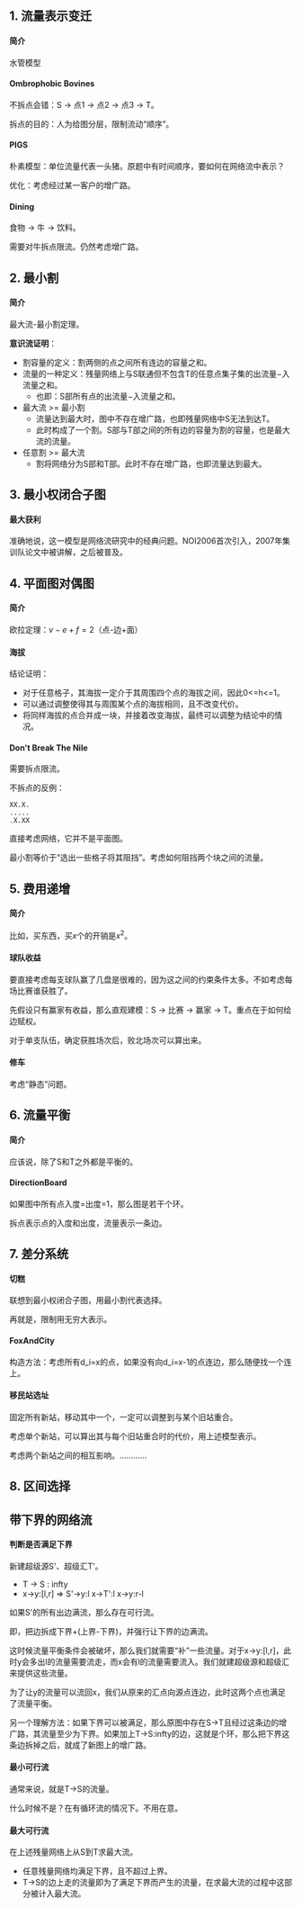 ## 1. 流量表示变迁

#### 简介

水管模型

#### Ombrophobic Bovines

不拆点会错：S -> 点1 -> 点2 -> 点3 -> T。

拆点的目的：人为给图分层，限制流动“顺序”。

#### PIGS

朴素模型：单位流量代表一头猪。原题中有时间顺序，要如何在网络流中表示？

优化：考虑经过某一客户的增广路。

#### Dining

食物 -> 牛 -> 饮料。

需要对牛拆点限流。仍然考虑增广路。

## 2. 最小割

#### 简介

最大流-最小割定理。

**意识流证明**：

- 割容量的定义：割两侧的点之间所有连边的容量之和。
- 流量的一种定义：残量网络上与S联通但不包含T的任意点集子集的出流量$-$入流量之和。
  - 也即：S部所有点的出流量$-$入流量之和。
- 最大流 >= 最小割
  - 流量达到最大时，图中不存在增广路，也即残量网络中S无法到达T。
  - 此时构成了一个割。S部与T部之间的所有边的容量为割的容量，也是最大流的流量。
- 任意割 >= 最大流
  - 割将网络分为S部和T部。此时不存在增广路，也即流量达到最大。

## 3. 最小权闭合子图

#### 最大获利

准确地说，这一模型是网络流研究中的经典问题。NOI2006首次引入，2007年集训队论文中被讲解，之后被普及。

## 4. 平面图对偶图

#### 简介

欧拉定理：$v-e+f=2$（点-边+面）

#### 海拔

结论证明：

- 对于任意格子，其海拔一定介于其周围四个点的海拔之间，因此0<=h<=1。
- 可以通过调整使得其与周围某个点的海拔相同，且不改变代价。
- 将同样海拔的点合并成一块，并接着改变海拔，最终可以调整为结论中的情况。

#### Don't Break The Nile

需要拆点限流。

不拆点的反例：

```
XX.X.
.....
.X.XX
```

直接考虑网络，它并不是平面图。

最小割等价于“选出一些格子将其阻挡”。考虑如何阻挡两个块之间的流量。

## 5. 费用递增

#### 简介

比如，买东西，买$x$个的开销是$x^2$。

#### 球队收益

要直接考虑每支球队赢了几盘是很难的，因为这之间的约束条件太多。不如考虑每场比赛谁获胜了。

先假设只有赢家有收益，那么直观建模：S -> 比赛 -> 赢家 -> T。重点在于如何给边赋权。

对于单支队伍，确定获胜场次后，败北场次可以算出来。

#### 修车

考虑“静态”问题。

## 6. 流量平衡

#### 简介

应该说，除了S和T之外都是平衡的。

#### DirectionBoard

如果图中所有点入度=出度=1，那么图是若干个环。

拆点表示点的入度和出度，流量表示一条边。

## 7. 差分系统

#### 切糕

联想到最小权闭合子图，用最小割代表选择。

再就是，限制用无穷大表示。

#### FoxAndCity

构造方法：考虑所有d_i=x的点，如果没有向d_i=x-1的点连边，那么随便找一个连上。

#### 移民站选址

固定所有新站，移动其中一个，一定可以调整到与某个旧站重合。

考虑单个新站，可以算出其与每个旧站重合时的代价，用上述模型表示。

考虑两个新站之间的相互影响。…………

## 8. 区间选择



## 带下界的网络流

#### 判断是否满足下界

新建超级源S'、超级汇T'。

- T -> S : infty
- x->y:[l,r]   =>   S'->y:l  x->T':l  x->y:r-l

如果S'的所有出边满流，那么存在可行流。

即，把边拆成下界+(上界-下界)，并强行让下界的边满流。

这时候流量平衡条件会被破坏，那么我们就需要“补”一些流量。对于x->y:[l,r]，此时y会多出l的流量需要流走，而x会有l的流量需要流入。我们就建超级源和超级汇来提供这些流量。

为了让y的流量可以流回x，我们从原来的汇点向源点连边，此时这两个点也满足了流量平衡。

另一个理解方法：如果下界可以被满足，那么原图中存在S->T且经过这条边的增广路，其流量至少为下界。如果加上T->S:infty的边，这就是个环，那么把下界这条边拆掉之后，就成了新图上的增广路。

#### 最小可行流

通常来说，就是T->S的流量。

什么时候不是？在有循环流的情况下。不用在意。

#### 最大可行流

在上述残量网络上从S到T求最大流。

- 任意残量网络均满足下界，且不超过上界。
- T->S的边上走的流量即为了满足下界而产生的流量，在求最大流的过程中这部分被计入最大流。

